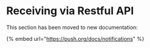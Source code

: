 # Receiving via Restful API

This section has been moved to new documentation:

{% embed url="https://push.org/docs/notifications" %}
